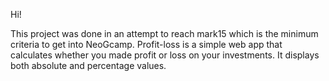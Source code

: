 Hi!

This project was done in an attempt to reach mark15 which is the minimum criteria to get into NeoGcamp.
Profit-loss is a simple web app that calculates whether you made profit or loss on your investments.
It displays both absolute and percentage values.